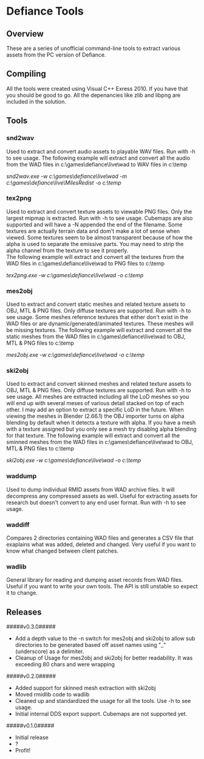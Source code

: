 # Defiance Tools #

## Overview ##
These are a series of unofficial command-line tools to extract various assets from the PC version of Defiance. 

## Compiling ##
All the tools were created using Visual C++ Exress 2010. If you have that you should be good to go. All the depenancies like zlib and libpng are included in the solution. 

## Tools ##
### snd2wav ###
Used to extract and convert audio assets to playable WAV files. Run with -h to see usage.
The following example will extract and convert all the audio from the WAD files in c:\games\defiance\live\wad to WAV files in c:\temp 

*snd2wav.exe -w c:\games\defiance\live\wad -m c:\games\defiance\live\MilesRedist -o c:\temp*  

### tex2png ###
Used to extract and convert texture assets to viewable PNG files. Only the largest mipmap is extracted. Run with -h to see usage. Cubemaps are also supported and will have a -N appended the end of the filename. Some textures are actually terrain data and dom't make a lot of sense when viewed. Some textures seem to be almost transparent because of how the alpha is used to separate the emissive parts. You may need to strip the alpha channel from the texture to see it properly.   
The following example will extract and convert all the textures from the WAD files in c:\games\defiance\live\wad to PNG files to c:\temp 

*tex2png.exe -w c:\games\defiance\live\wad -o c:\temp*  

### mes2obj ###
Used to extract and convert static meshes and related texture assets to OBJ, MTL & PNG files. Only diffuse textures are supported. Run with -h to see usage. Some meshes reference textures that either don't exist in the WAD files or are dynamic/generated/animated textures. These meshes will be missing textures. 
The following example will extract and convert all the static meshes from the WAD files in c:\games\defiance\live\wad to OBJ, MTL & PNG files to c:\temp 

*mes2obj.exe -w c:\games\defiance\live\wad -o c:\temp*  

### ski2obj ###
Used to extract and convert skinned meshes and related texture assets to OBJ, MTL & PNG files. Only diffuse textures are supported. Run with -h to see usage. All meshes are extracted including all the LoD meshes so you will end up with several meses of various detail stacked on top of each other. I may add an option to extract a specific LoD in the future. When viewing the meshes in Blender (2.66.1) the OBJ importer turns on alpha blending by default when it detects a texture with alpha. If you have a mesh with a texture assigned but you only see a mesh try disablng alpha blending for that texture. 
The following example will extract and convert all the sminned meshes from the WAD files in c:\games\defiance\live\wad to OBJ, MTL & PNG files to c:\temp 

*ski2obj.exe -w c:\games\defiance\live\wad -o c:\temp*  
  
### waddump ###
Used to dump individual RMID assets from WAD archive files. It will decompress any compressed assets as well. Useful for extracting assets for research but doesn't convert to any end user format. Run with -h to see usage.  

### waddiff ###
Compares 2 directories containing WAD files and generates a CSV file that exaplains what was added, deleted and changed. Very useful if you want to know what changed between client patches.  

### wadlib ###
General library for reading and dumping asset records from WAD files. Useful if you want to write your own tools. The API is still unstable so expect it to change. 

## Releases ##
#####v0.3.0#####
* Add a depth value to the -n switch for mes2obj and ski2obj to allow sub directories to be generated based off asset names using "_" (underscore) as a delimiter.
* Cleanup of Usage for mes2obj and ski2obj for better readability. It was exceeding 80 chars and were wrapping

#####v0.2.0#####
* Added support for skinned mesh extraction with ski2obj
* Moved rmidlib code to wadlib
* Cleaned up and standardized the usage for all the tools. Use -h to see usage.
* Initial internal DDS export support. Cubemaps are not supported yet. 

#####v0.1.0#####
* Initial release
* ?
* Profit!
